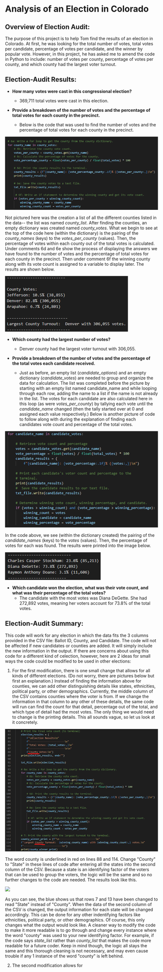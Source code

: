 # Analysis of an Election in Colorado

## Overview of Election Audit:
The purpose of this project is to help Tom find the results of an election in Colorado. At first, he was looking for the total number of votes, total votes per candidate, percentage of votes per candidate, and the winner by popular vote. However, in this project, he has asked me to amend the code in Python to include: number of votes per county, percentage of votes per county, and which county had the largest voter turnout.

## Election-Audit Results: 
- **How many votes were cast in this congressional election?**
  - 369,711 total votes were cast in this election.

- **Provide a breakdown of the number of votes and the percentage of total votes for each county in the precinct.**
  - Below is the code that was used to find the number of votes and the percentage of total votes for each county in the precinct. 

![](Resources/county_code.png)

Not pictured here was the creation a list of all the different counties listed in the data-- the list was named *county_list*. After finding the counties,  an empty dictionary was created named *county_votes*. What we begin to see at the top of the code here (within the dictionary) is the pairing of the *county_names* (keys) to the *votes_per_county* (values). Then, the percentage of votes within each county out of the total votes is calculated. Under comments 6d and 6e show the process of displaying the answers we have found to the number of votes and the percentage of total votes for each county in the precinct. Then under comment 6f the winning county along with its vote count is assigned to a variable to display later. The results are shown below. 

![](Resources/county_info.png)


- **Which county had the largest number of votes?** 
  - Denver county had the largest voter turnout with 306,055.

- **Provide a breakdown of the number of votes and the percentage of the total votes each candidate received.**
  - Just as before, an empty list (*candidate_options*) and an empty dictionary (*candidate_votes*) are needed to group and organize the data for calculation. The list was completed before the picture by starting with an empty list named candidate_name and while looping through each row, adding the name to a list if the name is not already in the list. The votes for each candidate are also calculated here in this loop (as were *votes_per_county*) by tallying each vote until the *candidate_name* changed (then the tally started over at 0 and assigned each value respectively.) Below is another picture of code to follow along with during the explanation of finding each candidates vote count and percentage of the total votes.

![](Resources/candidate_code.png)

In the code above, we see (within the dictionary created) the pairing of the *candidate_names* (keys) to the *votes* (values). Then, the percentage of votes for each was found. The results were printed into the image below.

![](Resources/candidate_info.png)


- **Which candidate won the election, what was their vote count, and what was their percentage of the total votes?**
  - The candidate with the most votes was Diana DeGette. She had 272,892 votes, meaning her voters account for 73.8% of the total votes.

## Election-Audit Summary: 
This code will work for any election in which the data fits the 3 columns provided in the CSV file: Ballot ID, County, and Candidate. The code will not be affected if new candidates or counties are added. It will simply include the new information in the output. If there are concerns about using this code for a different kind of celection, however, here are 2 ideas for small ways the code could be modified to be used in other elections:

1. For the first modification, there is one small change that allows for all kinds of different elections. (Do not worry, there are pictures below but first an explanation.) Instead of finding the information above for counties, we can add other distinguishing details like states, ethnicities, political party, or other demographics. Currently, the middle column of the CSV contains counties where the voter is from. If we change the information in that column to any other of these details, the same code will run can find the count for that detail, percentage out of the total, and which type of detail had the most votes. The only thing we would need to change is the printing details. This all sounds vague, so let us look at it concretely. 

![](Resources/mod1_code.png)

The word county is underlined in red on lines 88 and 114. Change "County" to "State" in these lines of code after entering all the states into the second column of the CSV. Because a state is an identifying factor of the voters that can be used to group the voters, the logic will be the same and so no further changes to the code are needed. The results look like this.

![](Resources/mod1_results.png)

As you can see, the blue shows us that rows 7 and 13 have been changed to read "State" instead of "County". When the data of the second column of the CSV is changed, the output information for each state will be changed accordingly. This can be done for any other indentifying factors like ethnicities, political party, or other demographics. Of course, this only changes what the output would look like. A cleaner way to modify the code to make it more readable is to go through and change every instance where the word "county" was used to your new identifying factor. For example, if the code says *state_list* rather than *county_list* that makes the code more readable for a future coder. Keep in mind though, the logic all stays the same and this thorough cleaning is not necessary, and may even cause trouble if any 1 instance of the word "county" is left behind. 

2. The second modification allows for 










